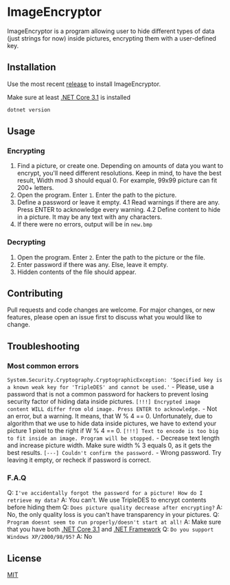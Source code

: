# ImageEncryptor

ImageEncryptor is a program allowing user to hide different types of data (just strings for now) inside pictures, encrypting them with a user-defined key.

## Installation

Use the most recent [release](https://github.com/kolya5544/imageEncryptor/releases) to install ImageEncryptor.

Make sure at least [.NET Core 3.1](https://dotnet.microsoft.com/download/dotnet-core) is installed
```bash
dotnet version
```

## Usage

### Encrypting
1. Find a picture, or create one. Depending on amounts of data you want to encrypt, you'll need different resolutions. Keep in mind, to have the best result, Width mod 3 should equal 0. For example, 99x99 picture can fit 200+ letters.
2. Open the program. Enter `1`. Enter the path to the picture.
3. Define a password or leave it empty.
4.1 Read warnings if there are any. Press ENTER to acknowledge every warning.
4.2 Define content to hide in a picture. It may be any text with any characters.
5. If there were no errors, output will be in `new.bmp`
### Decrypting
1. Open the program. Enter `2`. Enter the path to the picture or the file.
2. Enter password if there was any. Else, leave it empty.
3. Hidden contents of the file should appear.

## Contributing
Pull requests and code changes are welcome. For major changes, or new features, please open an issue first to discuss what you would like to change.

## Troubleshooting
### Most common errors
`System.Security.Cryptography.CryptographicException: 'Specified key is a known weak key for 'TripleDES' and cannot be used.'` - Please, use a password that is not a common password for hackers to prevent losing security factor of hiding data inside pictures.
`[!!!] Encrypted image content WILL differ from old image. Press ENTER to acknowledge.` - Not an error, but a warning. It means, that W % 4 == 0. Unfortunately, due to algorithm that we use to hide data inside pictures, we have to extend your picture 1 pixel to the right if W % 4 == 0.
`[!!!] Text to encode is too big to fit inside an image. Program will be stopped.` - Decrease text length and increase picture width. Make sure width % 3 equals 0, as it gets the best results.
`[---] Couldn't confirm the password.` - Wrong password. Try leaving it empty, or recheck if password is correct.

### F.A.Q
Q: `I've accidentally forgot the password for a picture! How do I retrieve my data?`
A: You can't. We use TripleDES to encrypt contents before hiding them
Q: `Does picture quality decrease after encrypting?`
A: No, the only quality loss is you can't have transparency in your pictures.
Q: `Program doesnt seem to run properly/doesn't start at all!`
A: Make sure that you have both [.NET Core 3.1](https://dotnet.microsoft.com/download/dotnet-core) and [.NET Framework]( https://dotnet.microsoft.com/download/dotnet-framework)
Q: `Do you support Windows XP/2000/98/95?`
A: No

## License
[MIT](https://choosealicense.com/licenses/mit/)